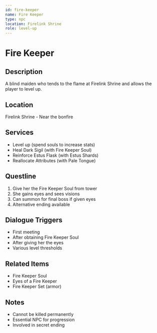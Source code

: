 ```yaml
---
id: fire-keeper
name: Fire Keeper
type: npc
location: Firelink Shrine
role: level-up
---
```


# Fire Keeper

## Description
A blind maiden who tends to the flame at Firelink Shrine and allows the player to level up.

## Location
Firelink Shrine - Near the bonfire

## Services
- Level up (spend souls to increase stats)
- Heal Dark Sigil (with Fire Keeper Soul)
- Reinforce Estus Flask (with Estus Shards)
- Reallocate Attributes (with Pale Tongue)

## Questline
1. Give her the Fire Keeper Soul from tower
2. She gains eyes and sees visions
3. Can summon for final boss if given eyes
4. Alternative ending available

## Dialogue Triggers
- First meeting
- After obtaining Fire Keeper Soul
- After giving her the eyes
- Various level thresholds

## Related Items
- Fire Keeper Soul
- Eyes of a Fire Keeper
- Fire Keeper Set (armor)

## Notes
- Cannot be killed permanently
- Essential NPC for progression
- Involved in secret ending